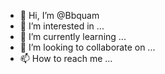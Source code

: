 - 👋 Hi, I’m @Bbquam
- 👀 I’m interested in ...
- 🌱 I’m currently learning ...
- 💞️ I’m looking to collaborate on ...
- 📫 How to reach me ...

<!---
Bbquam/Bbquam is a ✨ special ✨ repository because its `README.md` (this file) appears on your GitHub profile.
You can click the Preview link to take a look at your changes.
--->
